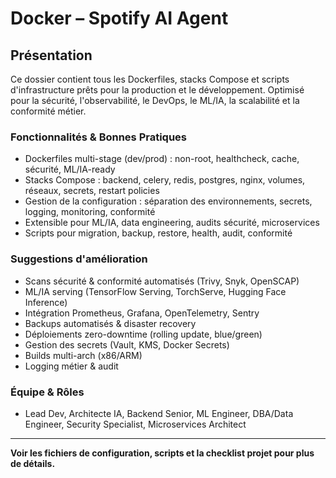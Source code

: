 # Docker – Spotify AI Agent

## Présentation
Ce dossier contient tous les Dockerfiles, stacks Compose et scripts d'infrastructure prêts pour la production et le développement. Optimisé pour la sécurité, l'observabilité, le DevOps, le ML/IA, la scalabilité et la conformité métier.

### Fonctionnalités & Bonnes Pratiques
- Dockerfiles multi-stage (dev/prod) : non-root, healthcheck, cache, sécurité, ML/IA-ready
- Stacks Compose : backend, celery, redis, postgres, nginx, volumes, réseaux, secrets, restart policies
- Gestion de la configuration : séparation des environnements, secrets, logging, monitoring, conformité
- Extensible pour ML/IA, data engineering, audits sécurité, microservices
- Scripts pour migration, backup, restore, health, audit, conformité

### Suggestions d'amélioration
- Scans sécurité & conformité automatisés (Trivy, Snyk, OpenSCAP)
- ML/IA serving (TensorFlow Serving, TorchServe, Hugging Face Inference)
- Intégration Prometheus, Grafana, OpenTelemetry, Sentry
- Backups automatisés & disaster recovery
- Déploiements zero-downtime (rolling update, blue/green)
- Gestion des secrets (Vault, KMS, Docker Secrets)
- Builds multi-arch (x86/ARM)
- Logging métier & audit

### Équipe & Rôles
- Lead Dev, Architecte IA, Backend Senior, ML Engineer, DBA/Data Engineer, Security Specialist, Microservices Architect

---
**Voir les fichiers de configuration, scripts et la checklist projet pour plus de détails.**
